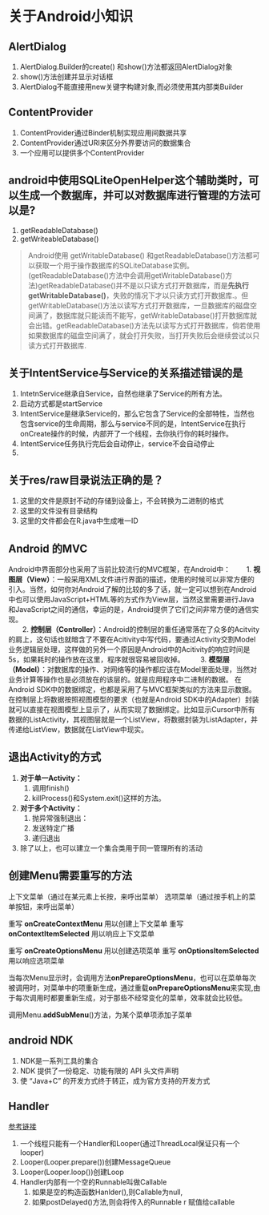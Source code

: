# 关于Android小知识

## AlertDialog

1. AlertDialog.Builder的create() 和show()方法都返回AlertDialog对象
2. show()方法创建并显示对话框
3. AlertDialog不能直接用new关键字构建对象,而必须使用其内部类Builder



## ContentProvider

1. ContentProvider通过Binder机制实现应用间数据共享
2. ContentProvider通过URI来区分外界要访问的数据集合
3. 一个应用可以提供多个ContentProvider

## android中使用SQLiteOpenHelper这个辅助类时，可以生成一个数据库，并可以对数据库进行管理的方法可以是?

1. getReadableDatabase()
2. getWriteableDatabase()

>Android使用 getWritableDatabase() 和getReadableDatabase()方法都可以获取一个用于操作数据库的SQLiteDatabase实例。(getReadableDatabase()方法中会调用getWritableDatabase()方法)getReadableDatabase()并不是以只读方式打开数据库，而是**先执行getWritableDatabase()**，失败的情况下才以只读方式打开数据库.。但getWritableDatabase()方法以读写方式打开数据库，一旦数据库的磁盘空间满了，数据库就只能读而不能写，getWritableDatabase()打开数据库就会出错。getReadableDatabase()方法先以读写方式打开数据库，倘若使用如果数据库的磁盘空间满了，就会打开失败，当打开失败后会继续尝试以只读方式打开数据库.

## 关于IntentService与Service的关系描述错误的是

1. IntetnService继承自Service，自然也继承了Service的所有方法。
2. 启动方式都是startService
3. IntentService是继承Service的，那么它包含了Service的全部特性，当然也包含service的生命周期，那么与service不同的是，IntentService在执行onCreate操作的时候，内部开了一个线程，去你执行你的耗时操作。
4. IntentService任务执行完后会自动停止，service不会自动停止
5. 

## 关于res/raw目录说法正确的是？

1. 这里的文件是原封不动的存储到设备上，不会转换为二进制的格式
2. 这里的文件没有目录结构
3. 这里的文件都会在R.java中生成唯一ID

## Android 的MVC

 Android中界面部分也采用了当前比较流行的MVC框架，在Android中： 
　　1. **视图层（View）**：一般采用XML文件进行界面的描述，使用的时候可以非常方便的引入。当然，如何你对Android了解的比较的多了话，就一定可以想到在Android中也可以使用JavaScript+HTML等的方式作为View层，当然这里需要进行Java和JavaScript之间的通信，幸运的是，Android提供了它们之间非常方便的通信实现。     
　　2. **控制层（Controller）**：Android的控制层的重任通常落在了众多的Acitvity的肩上，这句话也就暗含了不要在Acitivity中写代码，要通过Activity交割Model业务逻辑层处理，这样做的另外一个原因是Android中的Acitivity的响应时间是5s，如果耗时的操作放在这里，程序就很容易被回收掉。
　　3. **模型层（Model）**：对数据库的操作、对网络等的操作都应该在Model里面处理，当然对业务计算等操作也是必须放在的该层的。就是应用程序中二进制的数据。
      在Android SDK中的数据绑定，也都是采用了与MVC框架类似的方法来显示数据。在控制层上将数据按照视图模型的要求（也就是Android SDK中的Adapter）封装就可以直接在视图模型上显示了，从而实现了数据绑定。比如显示Cursor中所有数据的ListActivity，其视图层就是一个ListView，将数据封装为ListAdapter，并传递给ListView，数据就在ListView中现实。 

## 退出Activity的方式

1. **对于单一Activity：**
   1. 调用finish()
   2. killProcess()和System.exit()这样的方法。
2. **对于多个Activity：**
   1. 抛异常强制退出：
   2. 发送特定广播
   3. 递归退出
3. 除了以上，也可以建立一个集合类用于同一管理所有的活动

## 创建Menu需要重写的方法

上下文菜单（通过在某元素上长按，来呼出菜单）
选项菜单（通过按手机上的菜单按钮，来呼出菜单） 

重写 **onCreateContextMenu** 用以创建上下文菜单
重写 **onContextItemSelected** 用以响应上下文菜单 

重写 **onCreateOptionsMenu** 用以创建选项菜单
重写 **onOptionsItemSelected** 用以响应选项菜单

当每次Menu显示时，会调用方法**onPrepareOptionsMenu**，也可以在菜单每次被调用时，对菜单中的项重新生成，通过重载**onPrepareOptionsMenu**来实现,由于每次调用时都要重新生成，对于那些不经常变化的菜单，效率就会比较低。

调用Menu.**addSubMenu**()方法，为某个菜单项添加子菜单

## android NDK

1. NDK是一系列工具的集合
2. NDK 提供了一份稳定、功能有限的 API 头文件声明
3. 使 “Java+C” 的开发方式终于转正，成为官方支持的开发方式

## Handler

[参考链接](https://blog.csdn.net/weixin_34209406/article/details/87997113?utm_medium=distribute.pc_relevant.none-task-blog-BlogCommendFromMachineLearnPai2-2.edu_weight&depth_1-utm_source=distribute.pc_relevant.none-task-blog-BlogCommendFromMachineLearnPai2-2.edu_weight)

1. 一个线程只能有一个Handler和Looper(通过ThreadLocal保证只有一个looper)
2. Looper(Looper.prepare())创建MessageQueue
3. Looper(Looper.loop())创建Loop
4. Handler内部有一个空的Runnable叫做Callable
   1. 如果是空的构造函数Hanlder(),则Callable为null,
   2. 如果postDelayed()方法,则会将传入的Runnable r 赋值给callable



